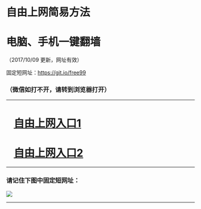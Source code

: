 ﻿# 自由上网简易方法

# 电脑、手机一键翻墙

（2017/10/09 更新，网址有效）

固定短网址：https://git.io/free99

### （微信如打不开，请转到浏览器打开）


***





# &nbsp;&nbsp; <a href="http://ft542411712.fwq-tz-1001.info/fwqtz01.html?t=10090018974 " target="_blank">自由上网入口1</a>
# &nbsp;&nbsp; <a href="http://ft113661849.fwq-tz-1002.info/fwqtz02.html?t=100900118085 " target="_blank">自由上网入口2</a>
***

### 请记住下图中固定短网址：

<img src="https://s3-us-west-2.amazonaws.com/fwq-1001/yjfq-20170905okok.png" /> 


***

